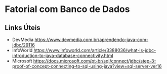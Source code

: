 # Fatorial com Banco de Dados

## Links Úteis
  - DevMedia https://www.devmedia.com.br/aprendendo-java-com-jdbc/29116
  - InfoWorld https://www.infoworld.com/article/3388036/what-is-jdbc-introduction-to-java-database-connectivity.html
  - Microsoft https://docs.microsoft.com/pt-br/sql/connect/jdbc/step-3-proof-of-concept-connecting-to-sql-using-java?view=sql-server-ver16
